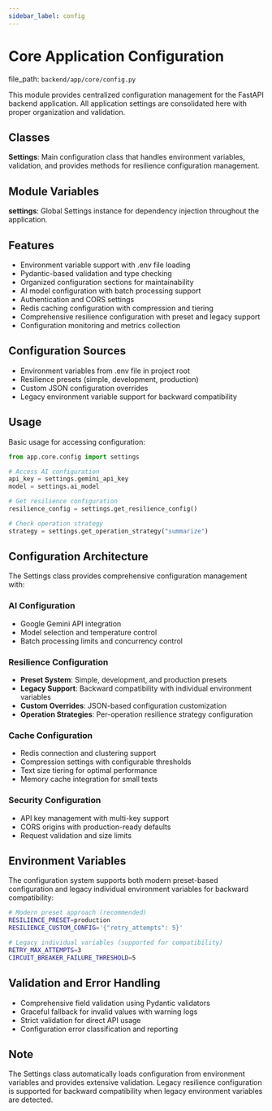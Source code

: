 ```yaml
---
sidebar_label: config
---
```


# Core Application Configuration

  file_path: `backend/app/core/config.py`

This module provides centralized configuration management for the FastAPI backend application.
All application settings are consolidated here with proper organization and validation.

## Classes

**Settings**: Main configuration class that handles environment variables, validation,
and provides methods for resilience configuration management.

## Module Variables

**settings**: Global Settings instance for dependency injection throughout the application.

## Features

- Environment variable support with .env file loading
- Pydantic-based validation and type checking
- Organized configuration sections for maintainability
- AI model configuration with batch processing support
- Authentication and CORS settings
- Redis caching configuration with compression and tiering
- Comprehensive resilience configuration with preset and legacy support
- Configuration monitoring and metrics collection

## Configuration Sources

- Environment variables from .env file in project root
- Resilience presets (simple, development, production)
- Custom JSON configuration overrides
- Legacy environment variable support for backward compatibility

## Usage

Basic usage for accessing configuration:

```python
from app.core.config import settings

# Access AI configuration
api_key = settings.gemini_api_key
model = settings.ai_model

# Get resilience configuration
resilience_config = settings.get_resilience_config()

# Check operation strategy
strategy = settings.get_operation_strategy("summarize")
```

## Configuration Architecture

The Settings class provides comprehensive configuration management with:

### AI Configuration
- Google Gemini API integration
- Model selection and temperature control
- Batch processing limits and concurrency control

### Resilience Configuration
- **Preset System**: Simple, development, and production presets
- **Legacy Support**: Backward compatibility with individual environment variables
- **Custom Overrides**: JSON-based configuration customization
- **Operation Strategies**: Per-operation resilience strategy configuration

### Cache Configuration
- Redis connection and clustering support
- Compression settings with configurable thresholds
- Text size tiering for optimal performance
- Memory cache integration for small texts

### Security Configuration
- API key management with multi-key support
- CORS origins with production-ready defaults
- Request validation and size limits

## Environment Variables

The configuration system supports both modern preset-based configuration and
legacy individual environment variables for backward compatibility:

```bash
# Modern preset approach (recommended)
RESILIENCE_PRESET=production
RESILIENCE_CUSTOM_CONFIG='{"retry_attempts": 5}'

# Legacy individual variables (supported for compatibility)
RETRY_MAX_ATTEMPTS=3
CIRCUIT_BREAKER_FAILURE_THRESHOLD=5
```

## Validation and Error Handling

- Comprehensive field validation using Pydantic validators
- Graceful fallback for invalid values with warning logs
- Strict validation for direct API usage
- Configuration error classification and reporting

## Note

The Settings class automatically loads configuration from environment variables
and provides extensive validation. Legacy resilience configuration is supported
for backward compatibility when legacy environment variables are detected.
